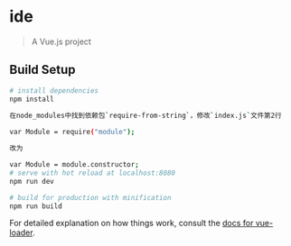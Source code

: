 # ide

> A Vue.js project

## Build Setup

``` bash
# install dependencies
npm install

在node_modules中找到依赖包`require-from-string`，修改`index.js`文件第2行
   
var Module = require("module");

改为

var Module = module.constructor;
# serve with hot reload at localhost:8080
npm run dev

# build for production with minification
npm run build
```

For detailed explanation on how things work, consult the [docs for vue-loader](http://vuejs.github.io/vue-loader).
